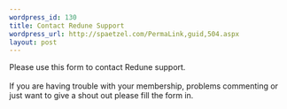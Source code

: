 ```yaml
--- 
wordpress_id: 130
title: Contact Redune Support
wordpress_url: http://spaetzel.com/PermaLink,guid,504.aspx
layout: post
---
```

Please use this form to contact Redune support. <br />
        <br />
        If you are having trouble with your membership, problems commenting or just want to
        give a shout out please fill the form in.<img width="0" height="0" src="http://spaetzel.com/aggbug.ashx?id=504" />

